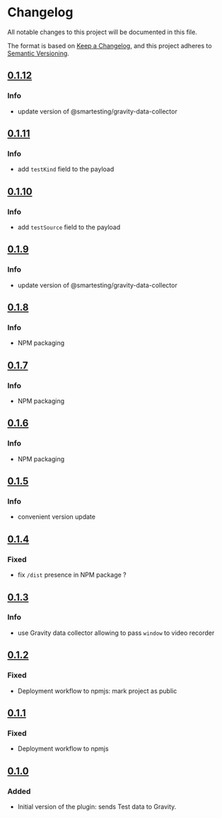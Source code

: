 # Changelog

All notable changes to this project will be documented in this file.

The format is based on [Keep a Changelog](https://keepachangelog.com/en/1.0.0/), and this project adheres
to [Semantic Versioning](https://semver.org/spec/v2.0.0.html).

## [0.1.12](https://github.com/Smartesting/gravity-cypress-plugin/compare/v0.1.11...v0.1.12)

### Info

- update version of @smartesting/gravity-data-collector

## [0.1.11](https://github.com/Smartesting/gravity-cypress-plugin/compare/v0.1.10...v0.1.11)

### Info

- add `testKind` field to the payload

## [0.1.10](https://github.com/Smartesting/gravity-cypress-plugin/compare/v0.1.9...v0.1.10)

### Info

- add `testSource` field to the payload

## [0.1.9](https://github.com/Smartesting/gravity-cypress-plugin/compare/v0.1.8...v0.1.9)

### Info

- update version of @smartesting/gravity-data-collector

## [0.1.8](https://github.com/Smartesting/gravity-cypress-plugin/compare/v0.1.7...v0.1.8)

### Info

- NPM packaging

## [0.1.7](https://github.com/Smartesting/gravity-cypress-plugin/compare/v0.1.6...v0.1.7)

### Info

- NPM packaging

## [0.1.6](https://github.com/Smartesting/gravity-cypress-plugin/compare/v0.1.5...v0.1.6)

### Info

- NPM packaging

## [0.1.5](https://github.com/Smartesting/gravity-cypress-plugin/compare/v0.1.4...v0.1.5)

### Info

- convenient version update

## [0.1.4](https://github.com/Smartesting/gravity-cypress-plugin/compare/v0.1.3...v0.1.4)

### Fixed

- fix `/dist` presence in NPM package ?

## [0.1.3](https://github.com/Smartesting/gravity-cypress-plugin/compare/v0.1.2...v0.1.3)

### Info

- use Gravity data collector allowing to pass `window` to video recorder

## [0.1.2](https://github.com/Smartesting/gravity-cypress-plugin/compare/v0.1.1...v0.1.2)

### Fixed

- Deployment workflow to npmjs: mark project as public

## [0.1.1](https://github.com/Smartesting/gravity-cypress-plugin/compare/v0.1.0...v0.1.1)

### Fixed

- Deployment workflow to npmjs

## [0.1.0](https://github.com/Smartesting/gravity-cypress-plugin/compare/bae154a25f8e8fd5c3f5bb893c81a52c6c7b3c18...v0.1.0)

### Added

- Initial version of the plugin: sends Test data to Gravity.
